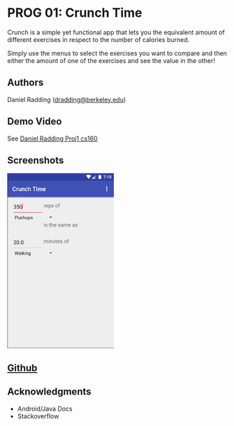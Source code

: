 # PROG 01: Crunch Time

Crunch is a simple yet functional app that lets you the equivalent amount of different exercises in respect to the number of calories burned.

Simply use the menus to select the exercises you want to compare and then either the amount of one of the exercises and see the value in the other!

## Authors

Daniel Radding ([dradding@berkeley.edu](mailto:dradding@berkeley.edu))

## Demo Video

See [Daniel Radding Proj1 cs160](https://youtu.be/TVvo7ocGvB8)

## Screenshots

<img src="screenshots/main.png" height="400" alt="Screenshot"/>

## [Github](https://github.com/cs160-sp16/prog-01-crunch-time-dradding)

## Acknowledgments

* Android/Java Docs
* Stackoverflow

